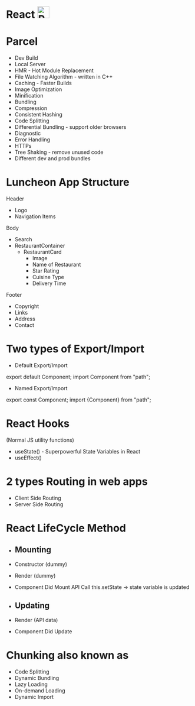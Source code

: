 # React <img src="https://raw.githubusercontent.com/react-icons/react-icons/master/react-icons.svg" width="32" alt="React Icons">

# Parcel

- Dev Build
- Local Server
- HMR - Hot Module Replacement
- File Watching Algorithm - written in C++
- Caching - Faster Builds
- Image Optimization
- Minification
- Bundling
- Compression
- Consistent Hashing
- Code Splitting
- Differential Bundling - support older browsers
- Diagnostic
- Error Handling
- HTTPs
- Tree Shaking - remove unused code
- Different dev and prod bundles

# Luncheon App Structure

Header

- Logo
- Navigation Items

Body

- Search
- RestaurantContainer
  - RestaurantCard
    - Image
    - Name of Restaurant
    - Star Rating
    - Cuisine Type
    - Delivery Time

Footer

- Copyright
- Links
- Address
- Contact

# Two types of Export/Import

- Default Export/Import

export default Component;
import Component from "path";

- Named Export/Import

export const Component;
import {Component} from "path";

# React Hooks

(Normal JS utility functions)

- useState() - Superpowerful State Variables in React
- useEffect()

# 2 types Routing in web apps

- Client Side Routing
- Server Side Routing

# React LifeCycle Method

- ## Mounting
- Constructor (dummy)
- Render (dummy)
  <Html (dummy)>
- Component Did Mount
  API Call
  this.setState -> state variable is updated

- ## Updating
- Render (API data)
  <Html (API data)>
- Component Did Update

# Chunking also known as

- Code Splitting
- Dynamic Bundling
- Lazy Loading
- On-demand Loading
- Dynamic Import
